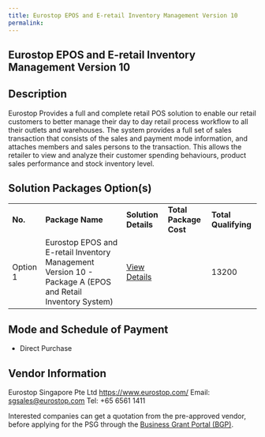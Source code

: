 ```yaml
---
title: Eurostop EPOS and E-retail Inventory Management Version 10
permalink: 
---
```


## Eurostop EPOS and E-retail Inventory Management Version 10

## Description

Eurostop Provides a full and complete retail POS solution to enable our retail customers to better manage their day to day retail process workflow to all their outlets and warehouses. The system provides a full set of sales transaction that consists of the sales and payment mode information, and attaches members and sales persons to the transaction. This allows the retailer to view and analyze their customer spending behaviours, product sales performance and stock inventory level.

## Solution Packages Option(s)

<table>
<tr>
<td><b>No.</b></td>
<td><b>Package Name</b></td>
<td><b>Solution Details</b></td>
<td><b>Total Package Cost</b></td>
<td><b>Total Qualifying</b></td>
</tr>
<tr>
<td>Option 1</td>
<td>Eurostop EPOS and E-retail Inventory Management Version 10 - Package A (EPOS and Retail Inventory System)</td>
<td><a href='https://www.gobusiness.gov.sg/images/psg/Eurostop_Singapore_20190001_Annex_3_20200625150732_Part_1.pdf'>View Details</a></td>
<td></td>
<td>13200</td>
</tr>
</table>

## Mode and Schedule of Payment

 - Direct Purchase

## Vendor Information

 Eurostop Singapore Pte Ltd
https://www.eurostop.com/
Email: sgsales@eurostop.com
Tel: +65 6561 1411

Interested companies can get a quotation from the pre-approved vendor, before applying for the PSG through the <a href='https://www.businessgrants.gov.sg/'>Business Grant Portal (BGP)</a>.
